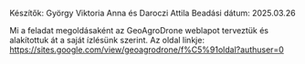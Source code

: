 Készítők: György Viktoria Anna és Daroczi Attila
Beadási dátum: 2025.03.26

Mi a feladat megoldásaként az GeoAgroDrone weblapot terveztük és alakítottuk át a saját ízlésünk szerint.
Az oldal linkje: https://sites.google.com/view/geoagrodrone/f%C5%91oldal?authuser=0
